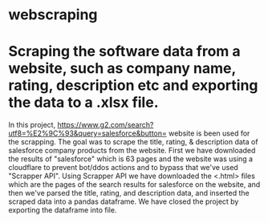 # webscraping
# Scraping the software data from a website, such as company name, rating, description etc and exporting the data to a .xlsx file.
In this project, https://www.g2.com/search?utf8=%E2%9C%93&query=salesforce&button= website is been used for the scrapping. The goal was to scrape the title, rating, & description data of salesforce company products from the website.
First we have downloaded the results of "salesforce" which is 63 pages and the website was using a cloudflare to prevent bot/ddos actions and to bypass that we've used "Scrapper API".
Using Scrapper API we have downloaded the <.html> files which are the pages of the search results for salesforce on the website, and then we've parsed the title, rating, and description data, and inserted the scraped data into a pandas dataframe. 
We have closed the project by exporting the dataframe into <xlsx> file.
